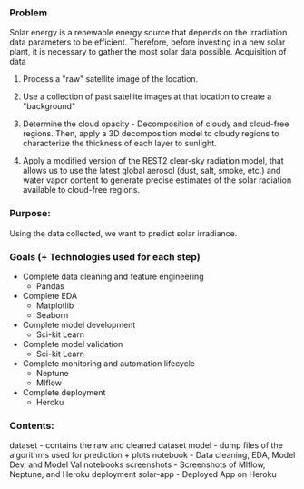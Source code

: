 
### Problem

Solar energy is a renewable energy source that depends on the irradiation data parameters to be efficient. Therefore, before investing in a new solar plant, it is necessary to gather the most solar data possible.
Acquisition of data

1) Process a "raw" satellite image of the location.

2) Use a collection of past satellite images at that location to create a "background"

3) Determine the cloud opacity - Decomposition of cloudy and cloud-free regions. Then, apply a 3D decomposition model to cloudy regions to characterize the thickness of each layer to sunlight.

4) Apply a modified version of the REST2 clear-sky radiation model, that allows us to use the latest global aerosol (dust, salt, smoke, etc.) and water vapor content to generate precise estimates of the solar radiation available to cloud-free regions.

### Purpose:

Using the data collected, we want to predict solar irradiance.


### Goals (+ Technologies used for each step)
* Complete data cleaning and feature engineering
	* Pandas
* Complete EDA
	* Matplotlib
	* Seaborn
* Complete model development
	* Sci-kit Learn
* Complete model validation
	* Sci-kit Learn
* Complete monitoring and automation lifecycle
	* Neptune
	* Mlflow
* Complete deployment
	* Heroku


### Contents:
dataset - contains the raw and cleaned dataset
model - dump files of the algorithms used for prediction + plots
notebook - Data cleaning, EDA, Model Dev, and Model Val notebooks
screenshots - Screenshots of Mlflow, Neptune, and Heroku deployment
solar-app - Deployed App on Heroku

